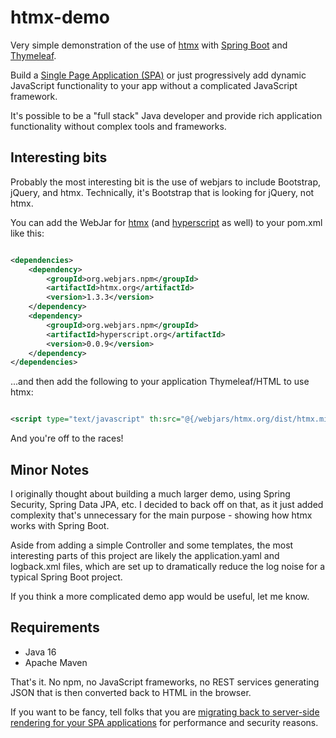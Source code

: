 # htmx-demo

Very simple demonstration of the use of [htmx](https://htmx.org)
with [Spring Boot](https://spring.io/projects/spring-boot)
and [Thymeleaf](https://www.thymeleaf.org).

Build a [Single Page Application (SPA)](https://en.wikipedia.org/wiki/Single-page_application) or just progressively add
dynamic JavaScript functionality to your app without a complicated JavaScript framework.

It's possible to be a "full stack" Java developer and provide rich application functionality without complex tools and
frameworks.

## Interesting bits

Probably the most interesting bit is the use of webjars to include Bootstrap, jQuery, and htmx. Technically, it's
Bootstrap that is looking for jQuery, not htmx.

You can add the WebJar for [htmx](https://htmx.org/) (and [hyperscript](https://hyperscript.org/) as well) to your
pom.xml like this:

```xml

<dependencies>
    <dependency>
        <groupId>org.webjars.npm</groupId>
        <artifactId>htmx.org</artifactId>
        <version>1.3.3</version>
    </dependency>
    <dependency>
        <groupId>org.webjars.npm</groupId>
        <artifactId>hyperscript.org</artifactId>
        <version>0.0.9</version>
    </dependency>
</dependencies>
```

...and then add the following to your application Thymeleaf/HTML to use htmx:

```xml

<script type="text/javascript" th:src="@{/webjars/htmx.org/dist/htmx.min.js}"></script>
```

And you're off to the races!

## Minor Notes

I originally thought about building a much larger demo, using Spring Security, Spring Data JPA, etc. I decided to back
off on that, as it just added complexity that's unnecessary for the main purpose - showing how htmx works with Spring
Boot.

Aside from adding a simple Controller and some templates, the most interesting parts of this project are likely the
application.yaml and logback.xml files, which are set up to dramatically reduce the log noise for a typical Spring Boot
project.

If you think a more complicated demo app would be useful, let me know.

## Requirements

- Java 16
- Apache Maven

That's it. No npm, no JavaScript frameworks, no REST services generating JSON that is then converted back to HTML in the
browser.

If you want to be fancy, tell folks that you
are [migrating back to server-side rendering for your SPA applications](https://blog.asayer.io/server-side-rendering-ssr-with-react)
for performance and security reasons.
